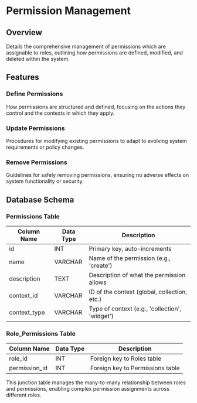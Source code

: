 # Permission Management

## Overview

Details the comprehensive management of permissions which are assignable to roles, outlining how permissions are defined, modified, and deleted within the system.

## Features

### Define Permissions

How permissions are structured and defined, focusing on the actions they control and the contexts in which they apply.

### Update Permissions

Procedures for modifying existing permissions to adapt to evolving system requirements or policy changes.

### Remove Permissions

Guidelines for safely removing permissions, ensuring no adverse effects on system functionality or security.

## Database Schema

### Permissions Table

| Column Name   | Data Type | Description                                 |
|---------------|-----------|---------------------------------------------|
| id            | INT       | Primary key, auto-increments                |
| name          | VARCHAR   | Name of the permission (e.g., 'create')     |
| description   | TEXT      | Description of what the permission allows   |
| context_id    | VARCHAR   | ID of the context (global, collection, etc.)|
| context_type  | VARCHAR   | Type of context (e.g., 'collection', 'widget') |

### Role_Permissions Table

| Column Name   | Data Type | Description                         |
|---------------|-----------|-------------------------------------|
| role_id       | INT       | Foreign key to Roles table          |
| permission_id | INT       | Foreign key to Permissions table    |

This junction table manages the many-to-many relationship between roles and permissions, enabling complex permission assignments across different roles.